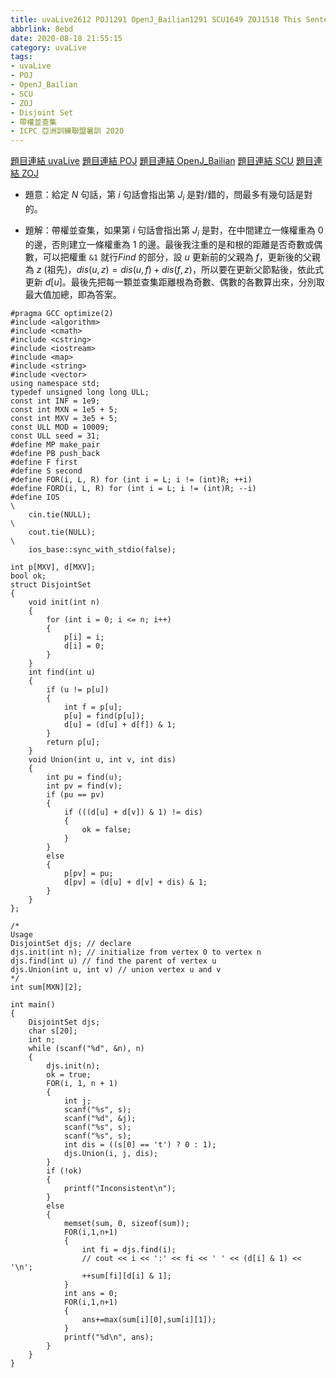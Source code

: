 ```yaml
---
title: uvaLive2612 POJ1291 OpenJ_Bailian1291 SCU1649 ZOJ1518 This Sentence is False
abbrlink: 8ebd
date: 2020-08-18 21:55:15
category: uvaLive
tags:
- uvaLive
- POJ
- OpenJ_Bailian
- SCU
- ZOJ
- Disjoint Set
- 帶權並查集
- ICPC 亞洲訓練聯盟暑訓 2020
---
```

[題目連結 uvaLive](https://icpcarchive.ecs.baylor.edu/index.php?option=com_onlinejudge&Itemid=8&page=show_problem&problem=613)
[題目連結 POJ](http://poj.org/problem?id=1291)
[題目連結 OpenJ_Bailian](http://bailian.openjudge.cn/practice/1291?lang=en_US)
[題目連結 SCU](http://acm.scu.edu.cn/soj/problem.action?id=1649)
[題目連結 ZOJ](https://zoj.pintia.cn/problem-sets/91827364500/problems/91827365017)
* 題意：給定 $N$ 句話，第 $i$ 句話會指出第 $J_i$ 是對/錯的，問最多有幾句話是對的。
<!-- more -->
* 題解：帶權並查集，如果第 $i$ 句話會指出第 $J_i$ 是對，在中間建立一條權重為 0 的邊，否則建立一條權重為 1 的邊。最後我注重的是和根的距離是否奇數或偶數，可以把權重 `&1` 就行$Find$ 的部分，設 $u$ 更新前的父親為 $f$，更新後的父親為 $z$ (祖先)，$dis(u,z)=dis(u,f)+dis(f,z)$，所以要在更新父節點後，依此式更新 $d[u]$。最後先把每一顆並查集距離根為奇數、偶數的各數算出來，分別取最大值加總，即為答案。
```cpp=
#pragma GCC optimize(2)
#include <algorithm>
#include <cmath>
#include <cstring>
#include <iostream>
#include <map>
#include <string>
#include <vector>
using namespace std;
typedef unsigned long long ULL;
const int INF = 1e9;
const int MXN = 1e5 + 5;
const int MXV = 3e5 + 5;
const ULL MOD = 10009;
const ULL seed = 31;
#define MP make_pair
#define PB push_back
#define F first
#define S second
#define FOR(i, L, R) for (int i = L; i != (int)R; ++i)
#define FORD(i, L, R) for (int i = L; i != (int)R; --i)
#define IOS                                                                    \
    cin.tie(NULL);                                                             \
    cout.tie(NULL);                                                            \
    ios_base::sync_with_stdio(false);

int p[MXV], d[MXV];
bool ok;
struct DisjointSet
{
    void init(int n)
    {
        for (int i = 0; i <= n; i++)
        {
            p[i] = i;
            d[i] = 0;
        }
    }
    int find(int u)
    {
        if (u != p[u])
        {
            int f = p[u];
            p[u] = find(p[u]);
            d[u] = (d[u] + d[f]) & 1;
        }
        return p[u];
    }
    void Union(int u, int v, int dis)
    {
        int pu = find(u);
        int pv = find(v);
        if (pu == pv)
        {
            if (((d[u] + d[v]) & 1) != dis)
            {
                ok = false;
            }
        }
        else
        {
            p[pv] = pu;
            d[pv] = (d[u] + d[v] + dis) & 1;
        }
    }
};

/*
Usage
DisjointSet djs; // declare
djs.init(int n); // initialize from vertex 0 to vertex n
djs.find(int u) // find the parent of vertex u
djs.Union(int u, int v) // union vertex u and v
*/
int sum[MXN][2];

int main()
{
    DisjointSet djs;
    char s[20];
    int n;
    while (scanf("%d", &n), n)
    {
        djs.init(n);
        ok = true;
        FOR(i, 1, n + 1)
        {
            int j;
            scanf("%s", s);
            scanf("%d", &j);
            scanf("%s", s);
            scanf("%s", s);
            int dis = ((s[0] == 't') ? 0 : 1);
            djs.Union(i, j, dis);
        }
        if (!ok)
        {
            printf("Inconsistent\n");
        }
        else
        {
            memset(sum, 0, sizeof(sum));
            FOR(i,1,n+1)
            {
                int fi = djs.find(i);
                // cout << i << ':' << fi << ' ' << (d[i] & 1) << '\n';
                ++sum[fi][d[i] & 1];
            }
            int ans = 0;
            FOR(i,1,n+1)
            {
                ans+=max(sum[i][0],sum[i][1]);
            }
            printf("%d\n", ans);
        }
    }
}
```